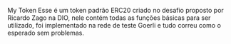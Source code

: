 My Token 
Esse é um token padrão ERC20 criado no desafio proposto por Ricardo Zago na DIO, nele contém todas as funções básicas para ser utilizado, foi implementado na rede de teste Goerli e tudo correu como o esperado sem problemas.
